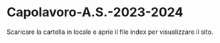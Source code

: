 # Capolavoro-A.S.-2023-2024
Scaricare la cartella in locale e aprie il file index per visualizzare il sito.

